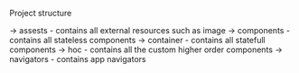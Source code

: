 Project structure

-> assests - contains all external resources such as image
-> components - contains all stateless components
-> container - contains all statefull components
-> hoc - contains all the custom higher order components
-> navigators - contains app navigators
